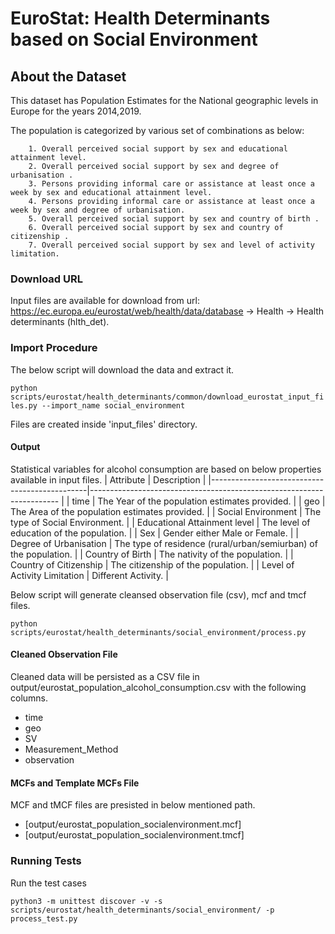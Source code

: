 # EuroStat: Health Determinants based on Social Environment


## About the Dataset
This dataset has Population Estimates for the National geographic levels in Europe for the years 2014,2019.

The population is categorized by various set of combinations as below:
        
        1. Overall perceived social support by sex and educational attainment level.
        2. Overall perceived social support by sex and degree of urbanisation .
        3. Persons providing informal care or assistance at least once a week by sex and educational attainment level.
        4. Persons providing informal care or assistance at least once a week by sex and degree of urbanisation.
        5. Overall perceived social support by sex and country of birth .
        6. Overall perceived social support by sex and country of citizenship .
        7. Overall perceived social support by sex and level of activity limitation.
        

### Download URL
Input files are available for download from url: https://ec.europa.eu/eurostat/web/health/data/database -> Health -> Health determinants (hlth_det).

### Import Procedure
The below script will download the data and extract it.

`python scripts/eurostat/health_determinants/common/download_eurostat_input_files.py --import_name social_environment`

Files are created inside 'input_files' directory.


#### Output
Statistical variables for alcohol consumption are based on below properties available in input files.
| Attribute                                     | Description                                                   	|
|-----------------------------------------------|----------------------------------------------------------------------	|
| time                          		| The Year of the population estimates provided.                	|
| geo                           		| The Area of the population estimates provided.            		|
| Social Environment  				| The type of Social Environment.                        		|
| Educational Attainment level      		| The level of education of the population.  				|
| Sex                   			| Gender either Male or Female.                         		|
| Degree of Urbanisation            		| The type of residence (rural/urban/semiurban) of the population.      |
| Country of Birth                  		| The nativity of the population.                   			|
| Country of Citizenship                	| The citizenship of the population.                			|
| Level of Activity Limitation               	| Different Activity.                                                   |


Below script will generate cleansed observation file (csv), mcf and tmcf files.

`python scripts/eurostat/health_determinants/social_environment/process.py`


#### Cleaned Observation File
Cleaned data will be persisted as a CSV file in output/eurostat_population_alcohol_consumption.csv with the following columns.

- time
- geo
- SV
- Measurement_Method
- observation


#### MCFs and Template MCFs File
MCF and tMCF files are presisted in below mentioned path.
- [output/eurostat_population_socialenvironment.mcf]
- [output/eurostat_population_socialenvironment.tmcf]


### Running Tests

Run the test cases

`python3 -m unittest discover -v -s scripts/eurostat/health_determinants/social_environment/ -p process_test.py`
